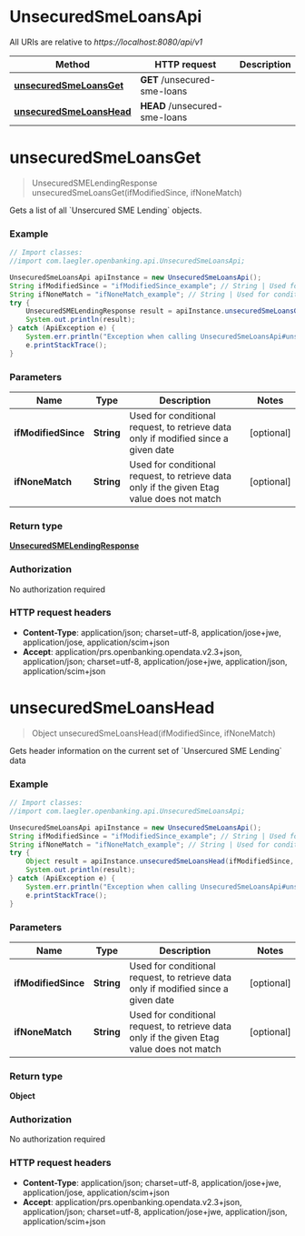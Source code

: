 # UnsecuredSmeLoansApi

All URIs are relative to *https://localhost:8080/api/v1*

Method | HTTP request | Description
------------- | ------------- | -------------
[**unsecuredSmeLoansGet**](UnsecuredSmeLoansApi.md#unsecuredSmeLoansGet) | **GET** /unsecured-sme-loans | 
[**unsecuredSmeLoansHead**](UnsecuredSmeLoansApi.md#unsecuredSmeLoansHead) | **HEAD** /unsecured-sme-loans | 


<a name="unsecuredSmeLoansGet"></a>
# **unsecuredSmeLoansGet**
> UnsecuredSMELendingResponse unsecuredSmeLoansGet(ifModifiedSince, ifNoneMatch)



Gets a list of all &#x60;Unsercured SME Lending&#x60; objects.

### Example
```java
// Import classes:
//import com.laegler.openbanking.api.UnsecuredSmeLoansApi;

UnsecuredSmeLoansApi apiInstance = new UnsecuredSmeLoansApi();
String ifModifiedSince = "ifModifiedSince_example"; // String | Used for conditional request, to retrieve data only if modified since a given date
String ifNoneMatch = "ifNoneMatch_example"; // String | Used for conditional request, to retrieve data only if the given Etag value does not match
try {
    UnsecuredSMELendingResponse result = apiInstance.unsecuredSmeLoansGet(ifModifiedSince, ifNoneMatch);
    System.out.println(result);
} catch (ApiException e) {
    System.err.println("Exception when calling UnsecuredSmeLoansApi#unsecuredSmeLoansGet");
    e.printStackTrace();
}
```

### Parameters

Name | Type | Description  | Notes
------------- | ------------- | ------------- | -------------
 **ifModifiedSince** | **String**| Used for conditional request, to retrieve data only if modified since a given date | [optional]
 **ifNoneMatch** | **String**| Used for conditional request, to retrieve data only if the given Etag value does not match | [optional]

### Return type

[**UnsecuredSMELendingResponse**](UnsecuredSMELendingResponse.md)

### Authorization

No authorization required

### HTTP request headers

 - **Content-Type**: application/json; charset=utf-8, application/jose+jwe, application/jose, application/scim+json
 - **Accept**: application/prs.openbanking.opendata.v2.3+json, application/json; charset=utf-8, application/jose+jwe, application/json, application/scim+json

<a name="unsecuredSmeLoansHead"></a>
# **unsecuredSmeLoansHead**
> Object unsecuredSmeLoansHead(ifModifiedSince, ifNoneMatch)



Gets header information on the current set of &#x60;Unsercured SME Lending&#x60; data

### Example
```java
// Import classes:
//import com.laegler.openbanking.api.UnsecuredSmeLoansApi;

UnsecuredSmeLoansApi apiInstance = new UnsecuredSmeLoansApi();
String ifModifiedSince = "ifModifiedSince_example"; // String | Used for conditional request, to retrieve data only if modified since a given date
String ifNoneMatch = "ifNoneMatch_example"; // String | Used for conditional request, to retrieve data only if the given Etag value does not match
try {
    Object result = apiInstance.unsecuredSmeLoansHead(ifModifiedSince, ifNoneMatch);
    System.out.println(result);
} catch (ApiException e) {
    System.err.println("Exception when calling UnsecuredSmeLoansApi#unsecuredSmeLoansHead");
    e.printStackTrace();
}
```

### Parameters

Name | Type | Description  | Notes
------------- | ------------- | ------------- | -------------
 **ifModifiedSince** | **String**| Used for conditional request, to retrieve data only if modified since a given date | [optional]
 **ifNoneMatch** | **String**| Used for conditional request, to retrieve data only if the given Etag value does not match | [optional]

### Return type

**Object**

### Authorization

No authorization required

### HTTP request headers

 - **Content-Type**: application/json; charset=utf-8, application/jose+jwe, application/jose, application/scim+json
 - **Accept**: application/prs.openbanking.opendata.v2.3+json, application/json; charset=utf-8, application/jose+jwe, application/json, application/scim+json

